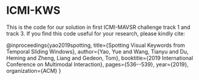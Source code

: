 # ICMI-KWS
This is the code for our solution in first ICMI-MAVSR challenge track 1 and track 3. If you find this code useful for your research, please kindly cite:

@inproceedings{yao2019spotting,
  title={Spotting Visual Keywords from Temporal Sliding Windows},
  author={Yao, Yue and Wang, Tianyu and Du, Heming and Zheng, Liang and Gedeon, Tom},
  booktitle={2019 International Conference on Multimodal Interaction},
  pages={536--539},
  year={2019},
  organization={ACM}
}
